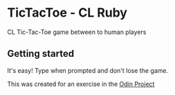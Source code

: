 # TicTacToe - CL Ruby

CL Tic-Tac-Toe game between to human players

## Getting started

It's easy! Type when prompted and don't lose the game.

This was created for an exercise in the [Odin Project](https://www.theodinproject.com/paths/full-stack-ruby-on-rails/courses/ruby-programming/lessons/tic-tac-toe)
